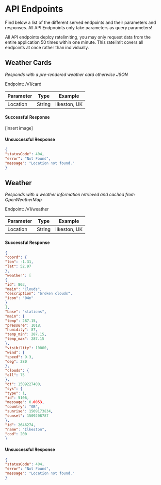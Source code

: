 ﻿# API Endpoints
Find below a list of the different served endpoints and their parameters and responses.
All API Endpooints only take parameters as query parameters!

All API endpoints deploy ratelimiting, you may only request data from the entire application 50 times within one minute.
This ratelimit covers all endpoints at once rather than individually.

## Weather Cards
*Responds with a pre-rendered weather card otherwise JSON*

Endpoint: /v1/card

| Parameter | Type   | Example      |
|-----------|--------|--------------|
| Location  | String | Ilkeston, UK |

#### Successful Response
[insert image]

#### Unsuccessful Response
```json
{
"statusCode": 404,
"error": "Not Found",
"message": "Location not found."
}
```

## Weather
*Responds with a weather information retrieved and cached from OpenWeatherMap*

Endpoint: /v1/weather

| Parameter | Type   | Example      |
|-----------|--------|--------------|
| Location  | String | Ilkeston, UK |

#### Successful Response
```json
{
"coord": {
"lon": -1.31,
"lat": 52.97
},
"weather": [
{
"id": 803,
"main": "Clouds",
"description": "broken clouds",
"icon": "04n"
}
],
"base": "stations",
"main": {
"temp": 287.15,
"pressure": 1018,
"humidity": 87,
"temp_min": 287.15,
"temp_max": 287.15
},
"visibility": 10000,
"wind": {
"speed": 9.3,
"deg": 280
},
"clouds": {
"all": 75
},
"dt": 1509227400,
"sys": {
"type": 1,
"id": 5106,
"message": 0.0053,
"country": "GB",
"sunrise": 1509173834,
"sunset": 1509208787
},
"id": 2646274,
"name": "Ilkeston",
"cod": 200
}
```

#### Unsuccessful Response
```json
{
"statusCode": 404,
"error": "Not Found",
"message": "Location not found."
}
```
